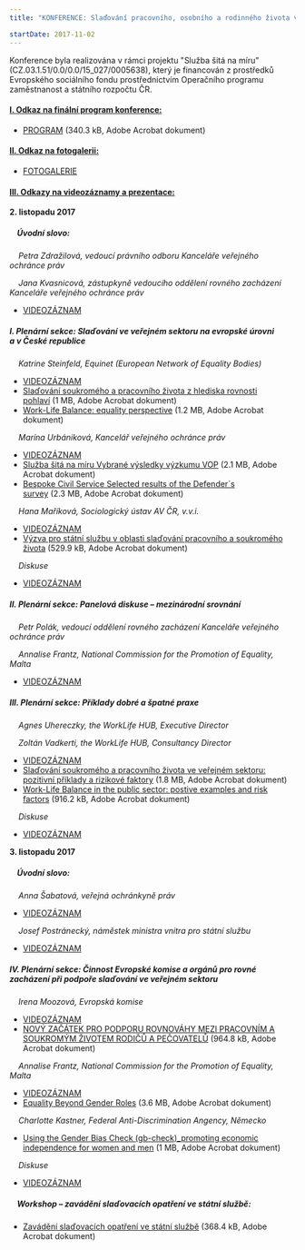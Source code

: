 ```yaml
---
title: "KONFERENCE: Slaďování pracovního, osobního a rodinného života ve státní službě"

startDate: 2017-11-02
---
```


Konference byla realizována v rámci projektu &quot;Služba šitá na míru&quot; (CZ.03.1.51/0.0/0.0/15_027/0005638), který je financován z prostředků Evropského sociálního fondu prostřednictvím Operačního programu zaměstnanost a státního rozpočtu ČR.<p class="align-blok"></p><h4 class="align-blok oranzova"><u>I. Odkaz na finální program konference:</u></h4>

<p class="align-blok oranzova"></p><ul><li><div class="align-blok"><a href="https://www.ochrance.cz/fileadmin/user_upload/projekt_ESF/00_2017_SEMINARE/ARCHIV_2017/ORZ_konference_OPZ/KONFERENCE_Sladovani_pracovniho__osobniho_a_rodinneho_zivota_ve_statni_sluzbe.pdf" target="_blank">PROGRAM</a> (340.3 kB, Adobe Acrobat dokument)</div></li></ul><h4 class="align-blok oranzova"><u>II. Odkaz na fotogalerii:</u></h4>
<p class="align-blok oranzova"></p><ul><li><div class="align-blok"><a href="https://photos.google.com/share/AF1QipN9saDdQH5DoRShLjErbHL3grs7BN04FzGzH-I8jQzRLe8-m7KVGpMpzXeRVajw4g?key=bHZJMTlPWThZUzZsX2JvTHBNaVZaTGEwdFVYUlJR" target="_blank">FOTOGALERIE</a></div></li></ul><h4 class="align-blok oranzova"><u>III. Odkazy na videozáznamy a prezentace:</u></h4>
<p class="align-blok oranzova"></p>
<p class="align-blok oranzova"></p>
<p class="align-center"><strong>2. listopadu 2017</strong></p><h5 class="align-blok oranzova">    Úvodní slovo:</h5>
<p class="align-blok oranzova"></p>
<p>    <em>Petra Zdražilová, vedoucí právního odboru Kanceláře veřejného ochránce práv</em></p>
<p><em>    Jana Kvasnicová, zástupkyně vedoucího oddělení rovného zacházení Kanceláře veřejného ochránce práv</em></p><ul><li><a href="http://ochrance.livebox.cz/VoD/20180109-133331-part1-aantmm.html">VIDEOZÁZNAM</a></li></ul><p></p><h5>I. Plenární sekce: Slaďování ve veřejném sektoru na evropské úrovni a v České republice                  </h5>
<p class="align-blok"></p>
<p class="align-blok">    <em>Katrine Steinfeld, Equinet (European Network of Equality Bodies)</em></p><ul><li><div class="align-blok"><a href="http://ochrance.livebox.cz/VoD/20180109-134104-part2-dhhmlr.html">VIDEOZÁZNAM</a></div></li><li><div><a href="https://www.ochrance.cz/fileadmin/user_upload/projekt_ESF/00_2017_SEMINARE/ARCHIV_2017/ORZ_konference_OPZ/11_02/1_Sladovani_soukromeho_a_pracovniho_zivota_z_hlediska_rovnosti_pohlavi.pdf" target="_blank">Slaďování soukromého a pracovního života z hlediska rovnosti pohlaví</a> (1 MB, Adobe Acrobat dokument)</div></li><li><div class="align-blok"><a href="https://www.ochrance.cz/fileadmin/user_upload/projekt_ESF/00_2017_SEMINARE/ARCHIV_2017/ORZ_konference_OPZ/11_02/1_Work-Life_Balance.pdf" target="_blank">Work-Life Balance: equality perspective</a> (1.2 MB, Adobe Acrobat dokument)</div></li></ul>
<p class="align-blok"></p>
<p class="align-blok"></p>
<p class="align-blok">    <em>Marína Urbániková, Kancelář veřejného ochránce práv</em></p><ul><li><div class="align-blok"><a href="http://ochrance.livebox.cz/VoD/20180109-140435-part3-nulstj.html">VIDEOZÁZNAM</a></div></li><li><div class="align-blok"><a href="https://www.ochrance.cz/fileadmin/user_upload/projekt_ESF/00_2017_SEMINARE/ARCHIV_2017/ORZ_konference_OPZ/11_02/2_Sluzba_sita_na_miru_Vybrane_vysledky_vyzkumu_VOP.pdf" target="_blank">Služba šitá na míru Vybrané výsledky výzkumu VOP</a> (2.1 MB, Adobe Acrobat dokument)</div></li><li><div class="align-blok"><a href="https://www.ochrance.cz/fileadmin/user_upload/projekt_ESF/00_2017_SEMINARE/ARCHIV_2017/ORZ_konference_OPZ/11_02/2_EN_Bespoke_Civil_Service_MUR.pdf" target="_blank">Bespoke Civil Service Selected results of the Defender´s survey</a> (2.3 MB, Adobe Acrobat dokument)</div></li></ul>
<p class="align-blok"></p>
<p class="align-blok"></p>
<p class="align-blok">    <em>Hana Maříková, Sociologický ústav AV ČR, v.v.i.</em></p><ul><li><div class="align-blok"><a href="http://ochrance.livebox.cz/VoD/20180109-141823-part4-cnvaxm.html">VIDEOZÁZNAM</a></div></li><li><div class="align-blok"><a href="https://www.ochrance.cz/fileadmin/user_upload/projekt_ESF/00_2017_SEMINARE/ARCHIV_2017/ORZ_konference_OPZ/11_02/3_Vyzvy_pro_statni_sluzbu_v_oblasti_sladovani_pracovniho_a_soukromeho_zivota.pdf" target="_blank">Výzva pro státní službu v oblasti slaďování pracovního a soukromého života</a> (529.9 kB, Adobe Acrobat dokument)</div></li></ul>
<p class="align-blok"></p>
<p class="align-blok"></p>
<p class="align-blok">    <em>Diskuse</em></p><ul><li><div class="align-blok"><a href="http://ochrance.livebox.cz/VoD/20180109-154017-part5-ymcnpb.html">VIDEOZÁZNAM</a></div></li></ul>
<p class="align-blok"></p>
<p class="align-blok"></p><h5 class="align-blok">II. Plenární sekce: Panelová diskuse – mezinárodní srovnání</h5>
<p class="align-blok"></p>
<p>    <em>Petr Polák, vedoucí oddělení rovného zacházení Kanceláře veřejného ochránce práv</em></p>
<p><em>    Annalise Frantz, National Commission for the Promotion of Equality, Malta</em></p><ul><li><div class="align-blok"><a href="http://ochrance.livebox.cz/VoD/20180109-154355-part6-unsvrq.html">VIDEOZÁZNAM</a></div></li></ul>
<p class="align-blok"></p>
<p class="align-blok"></p><h5 class="align-blok">III. Plenární sekce: Příklady dobré a špatné praxe</h5>
<p class="align-blok"></p>
<p class="align-blok">    <em>Agnes Uhereczky, the WorkLife HUB, Executive Director</em></p>
<p class="align-blok"><em>    Zoltán Vadkerti, the WorkLife HUB, Consultancy Director</em></p><ul><li><div class="align-blok"><a href="http://ochrance.livebox.cz/VoD/20180109-154931-part7-gawvvh.html">VIDEOZÁZNAM</a></div></li><li><div><a href="https://www.ochrance.cz/fileadmin/user_upload/projekt_ESF/00_2017_SEMINARE/ARCHIV_2017/ORZ_konference_OPZ/11_02/4_the_WorkLife_HUB_-_Brno_presentation_2017.pdf" target="_blank">Slaďování soukromého a pracovního života ve veřejném sektoru: pozitivní příklady a rizikové faktory</a> (1.8 MB, Adobe Acrobat dokument)</div></li><li><div><a href="https://www.ochrance.cz/fileadmin/user_upload/projekt_ESF/00_2017_SEMINARE/ARCHIV_2017/ORZ_konference_OPZ/11_02/the_WorkLife_HUB_-_Brno_presentation_2017.pdf" target="_blank">Work-Life Balance in the public sector: postive examples and risk factors</a> (916.2 kB, Adobe Acrobat dokument)</div></li></ul>
<p class="align-blok"></p>
<p class="align-blok"></p>
<p class="align-blok">    <em>Diskuse</em></p><ul><li><div class="align-blok"><a href="http://ochrance.livebox.cz/VoD/20180109-155157-part8-kcgrlj.html">VIDEOZÁZNAM</a></div></li></ul>
<p class="align-blok"></p>
<p class="align-center"><strong>3. listopadu 2017</strong></p><h5 class="align-blok">    Úvodní slovo:</h5>
<p class="align-blok"></p>
<p class="align-blok">    <em>Anna Šabatová, veřejná ochránkyně práv</em></p><ul><li><div class="align-blok"><a href="http://ochrance.livebox.cz/VoD/20180109-162037-part1-kirhho.html">VIDEOZÁZNAM</a></div></li></ul>
<p class="align-blok">    <em>Josef Postránecký, náměstek ministra vnitra pro státní službu</em></p><ul><li><div class="align-blok"><a href="http://ochrance.livebox.cz/VoD/20180109-164208-part2-sdlmhd.html">VIDEOZÁZNAM</a></div></li></ul>
<p class="align-blok"></p>
<p class="align-blok"></p><h5 class="align-blok">IV. Plenární sekce: Činnost Evropské komise a orgánů pro rovné zacházení při podpoře slaďování ve veřejném sektoru</h5>
<p class="align-blok"></p>
<p class="align-blok">    <em>Irena Moozová, Evropská komise</em></p><ul><li><div class="align-blok"><a href="http://ochrance.livebox.cz/VoD/20180109-170136-part3-kiriqy.html">VIDEOZÁZNAM</a></div></li><li><div><a href="https://www.ochrance.cz/fileadmin/user_upload/projekt_ESF/00_2017_SEMINARE/ARCHIV_2017/ORZ_konference_OPZ/11_03/1_NOVY_ZACATEK_PRO_PODPORU.pdf" target="_blank">NOVÝ ZAČÁTEK PRO PODPORU ROVNOVÁHY MEZI PRACOVNÍM A SOUKROMÝM ŽIVOTEM RODIČŮ A PEČOVATELŮ</a> (964.8 kB, Adobe Acrobat dokument)</div></li></ul><p></p>
<p></p>
<p class="align-blok">    <em>Annalise Frantz, National Commission for the Promotion of Equality, Malta</em></p><ul><li><div class="align-blok"><a href="http://ochrance.livebox.cz/VoD/20180109-170305-part4-axtzyv.html">VIDEOZÁZNAM</a></div></li><li><div class="align-blok"><a href="https://www.ochrance.cz/fileadmin/user_upload/projekt_ESF/00_2017_SEMINARE/ARCHIV_2017/ORZ_konference_OPZ/11_03/Equality_Beyond_Gender_Roles.pdf" target="_blank">Equality Beyond Gender Roles</a> (3.6 MB, Adobe Acrobat dokument)</div></li></ul>
<p class="align-blok"></p>
<p class="align-blok"></p>
<p class="align-blok">    <em>Charlotte Kastner, Federal Anti-Discrimination Angency, Německo</em></p><ul><li><div><a href="https://www.ochrance.cz/fileadmin/user_upload/projekt_ESF/00_2017_SEMINARE/ARCHIV_2017/ORZ_konference_OPZ/11_03/FADA.pdf" target="_blank">Using the Gender Bias Check (gb-check)_promoting economic independence for women and men</a> (1 MB, Adobe Acrobat dokument)</div></li></ul><p></p>
<p></p>
<p>    <em>Diskuse</em></p><ul><li><a href="http://ochrance.livebox.cz/VoD/20180109-170535-part5-mfaxwz.html">VIDEOZÁZNAM</a></li></ul><p></p>
<p></p><h5 class="align-blok">    Workshop – zavádění slaďovacích opatření ve státní službě:</h5>
<p class="align-blok"></p><ul><li><div class="align-blok"><a href="https://www.ochrance.cz/fileadmin/user_upload/projekt_ESF/00_2017_SEMINARE/ARCHIV_2017/ORZ_konference_OPZ/11_03/2_Workshop_Zavadeni_sladovacich_opatreni_ve_statni_sluzbe.pdf" target="_blank">Zavádění slaďovacích opatření ve státní službě</a> (368.4 kB, Adobe Acrobat dokument)</div></li></ul>
